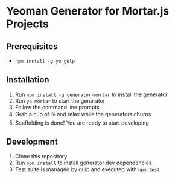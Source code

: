 # Yeoman Generator for Mortar.js Projects

## Prerequisites
  - `npm install -g yo gulp`

## Installation
  1. Run `npm install -g generator-mortar` to install the generator
  2. Run `yo mortar` to start the generator
  3. Follow the command line prompts
  4. Grab a cup of :coffee: and relax while the generators churns
  5. Scaffolding is done! You are ready to start developing

## Development
  1. Clone this repository
  2. Run `npm install` to install generator dev dependencies
  3. Test suite is managed by gulp and executed with `npm test`
